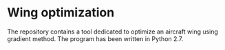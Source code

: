 # Wing optimization
The repository contains a tool dedicated to optimize an aircraft wing using gradient method. The program has been written in Python 2.7.
